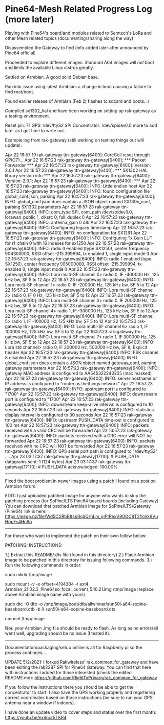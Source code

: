 # Pine64-Mesh Related Progress Log (more later)
Playing with Pine64's board/and modules related to Semtech's LoRa and other Mesh related topics (documenting/sharing along the way)

Disassembled the Gateway to find (info added later after announced by Pine64 official)

Proceeded to explore different  images. Standard A64 images will *not* boot and limits the available Linux distros greatly.

Settled on Armbian. A good solid Debian base.

Ran into issue using latest Armbian: a change in boot causing a failure to find root/boot.

Found earlier release of Armbian (Feb 2) flashes to sdcard and boots. :)

Compiled sx1302_hal and have been working on setting up rak-gateway as a testing environment.

Reset pin: 71 GPS: /dev/ttyS2 SPI Concentrator: /dev/spidev0.0 more to add later as I get time to write out.

Example log from rak-gateway (still working on testing things out will update):

Apr 22 16:57:19 rak-gateway ttn-gateway[6400]: CoreCell reset through GPIO71...
Apr 22 16:57:23 rak-gateway ttn-gateway[6400]: *** Packet Forwarder ***
Apr 22 16:57:23 rak-gateway ttn-gateway[6400]: Version: 2.0.1
Apr 22 16:57:23 rak-gateway ttn-gateway[6400]: *** SX1302 HAL library version info ***
Apr 22 16:57:23 rak-gateway ttn-gateway[6400]: Version: 2.0.1;
Apr 22 16:57:23 rak-gateway ttn-gateway[6400]: ***
Apr 22 16:57:23 rak-gateway ttn-gateway[6400]: INFO: Little endian host
Apr 22 16:57:23 rak-gateway ttn-gateway[6400]: INFO: found configuration file global_conf.json, parsing
Apr 22 16:57:23 rak-gateway ttn-gateway[6400]: INFO: global_conf.json does contain a JSON object named SX130x_conf, parsing SX1302 parameters
Apr 22 16:57:23 rak-gateway ttn-gateway[6400]: INFO: com_type SPI, com_path /dev/spidev0.0, lorawan_public 1, clksrc 0, full_duplex 0
Apr 22 16:57:23 rak-gateway ttn-gateway[6400]: INFO: antenna_gain 0 dBi
Apr 22 16:57:23 rak-gateway ttn-gateway[6400]: INFO: Configuring legacy timestamp
Apr 22 16:57:23 rak-gateway ttn-gateway[6400]: INFO: no configuration for SX1261
Apr 22 16:57:23 rak-gateway ttn-gateway[6400]: INFO: Configuring Tx Gain LUT for rf_chain 0 with 16 indexes for sx1250
Apr 22 16:57:23 rak-gateway ttn-gateway[6400]: INFO: radio 0 enabled (type SX1250), center frequency 904300000, RSSI offset -215.399994, tx enabled 1, single input mode 0
Apr 22 16:57:23 rak-gateway ttn-gateway[6400]: INFO: radio 1 enabled (type SX1250), center frequency 905000000, RSSI offset -215.399994, tx enabled 0, single input mode 0
Apr 22 16:57:23 rak-gateway ttn-gateway[6400]: INFO: Lora multi-SF channel 0>  radio 0, IF -400000 Hz, 125 kHz bw, SF 5 to 12
Apr 22 16:57:23 rak-gateway ttn-gateway[6400]: INFO: Lora multi-SF channel 1>  radio 0, IF -200000 Hz, 125 kHz bw, SF 5 to 12
Apr 22 16:57:23 rak-gateway ttn-gateway[6400]: INFO: Lora multi-SF channel 2>  radio 0, IF 0 Hz, 125 kHz bw, SF 5 to 12
Apr 22 16:57:23 rak-gateway ttn-gateway[6400]: INFO: Lora multi-SF channel 3>  radio 0, IF 200000 Hz, 125 kHz bw, SF 5 to 12
Apr 22 16:57:23 rak-gateway ttn-gateway[6400]: INFO: Lora multi-SF channel 4>  radio 1, IF -300000 Hz, 125 kHz bw, SF 5 to 12
Apr 22 16:57:23 rak-gateway ttn-gateway[6400]: INFO: Lora multi-SF channel 5>  radio 1, IF -100000 Hz, 125 kHz bw, SF 5 to 12
Apr 22 16:57:23 rak-gateway ttn-gateway[6400]: INFO: Lora multi-SF channel 6>  radio 1, IF 100000 Hz, 125 kHz bw, SF 5 to 12
Apr 22 16:57:23 rak-gateway ttn-gateway[6400]: INFO: Lora multi-SF channel 7>  radio 1, IF 300000 Hz, 125 kHz bw, SF 5 to 12
Apr 22 16:57:23 rak-gateway ttn-gateway[6400]: INFO: Lora std channel> radio 0, IF 300000 Hz, 500000 Hz bw, SF 8, Explicit header
Apr 22 16:57:23 rak-gateway ttn-gateway[6400]: INFO: FSK channel 8 disabled
Apr 22 16:57:23 rak-gateway ttn-gateway[6400]: INFO: global_conf.json does contain a JSON object named gateway_conf, parsing gateway parameters
Apr 22 16:57:23 rak-gateway ttn-gateway[6400]: INFO: gateway MAC address is configured to AA545322343235 (mac masked)
Apr 22 16:57:23 rak-gateway ttn-gateway[6400]: INFO: server hostname or IP address is configured to "router.us.thethings.network"
Apr 22 16:57:23 rak-gateway ttn-gateway[6400]: INFO: upstream port is configured to "1700"
Apr 22 16:57:23 rak-gateway ttn-gateway[6400]: INFO: downstream port is configured to "1700"
Apr 22 16:57:23 rak-gateway ttn-gateway[6400]: INFO: downstream keep-alive interval is configured to 10 seconds
Apr 22 16:57:23 rak-gateway ttn-gateway[6400]: INFO: statistics display interval is configured to 30 seconds
Apr 22 16:57:23 rak-gateway ttn-gateway[6400]: INFO: upstream PUSH_DATA time-out is configured to 100 ms
Apr 22 16:57:23 rak-gateway ttn-gateway[6400]: INFO: packets received with a valid CRC will be forwarded
Apr 22 16:57:23 rak-gateway ttn-gateway[6400]: INFO: packets received with a CRC error will NOT be forwarded
Apr 22 16:57:23 rak-gateway ttn-gateway[6400]: INFO: packets received with no CRC will NOT be forwarded
Apr 22 16:57:23 rak-gateway ttn-gateway[6400]: INFO: GPS serial port path is configured to "/dev/ttyS2"
....
Apr 23 03:17:37 rak-gateway ttn-gateway[17110]: # PUSH_DATA datagrams sent: 1 (124 bytes)
Apr 23 03:17:37 rak-gateway ttn-gateway[17110]: # PUSH_DATA acknowledged: 100.00%

--------------------------------------

Fixed the boot problem in newer images using a patch I found on a post on Armbian forum.

EDIT: I just uploaded patched image for anyone who wants to skip the patching process (for SoPine/LTS Pine64 based boards (including Gateway)
You can download that patched Armbian image for SoPine/LTS/Gateway (Pine64) link is here: 
https://mega.nz/file/Wd5CGRhB#spBqSQrhLm_gIPtRexV9OOC8T3YoVk9VuHopFs4Ho9o

-----------------------------------------------------------------------

For those who want to implement the patch on their own follow below:


PATCHING: INSTRUCTIONS: 

1.) Extract this README/.dts file (found in this directory)
2.) Place Armbian image to be patched in this directory for issuing following commands.
3.) Run the following commands in order:

sudo mkdir /tmp/image


sudo mount -v -o offset=4194304 -t ext4 Armbian_21.02.3_Pine64so_focal_current_5.10.21.img /tmp/image 
(replace above Armbian image name with yours)

sudo dtc -O dtb -o /tmp/image/boot/dtb/allwinner/sun50i-a64-sopine-baseboard.dtb -b 0 sun50i-a64-sopine-baseboard.dts


umount /tmp/image

Nou your Armbian .img file should be ready to flash. As long as no errors/all went well, upgrading should be no issue (I tested it).


--------------------------------------------------

Documentation/packaging/setup online is all for Raspberry pi so the process continues...

UPDATE 5/2/2021: I forked Rakwireless' rak_common_for_gateway and have been editing the rak2287 SPI for Pine64 Gateway. You can find that here with instructions 
I added for those interested (check the edited README.md):
https://github.com/RightToPrivacy/rak_common_for_gateway

If you follow the instructions there you should be able to get the concentrator to start. I also have the GPS working properly and registering correct coordinates based on those instructions (be sure to run your GPS antenna near a window if indoors).


I have done an update video to cover steps and status over the first month: https://youtu.be/ex6ocr5TKB4
